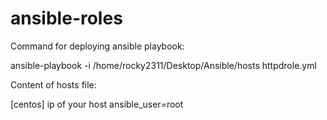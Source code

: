 # ansible-roles

Command for deploying ansible playbook:

ansible-playbook -i /home/rocky2311/Desktop/Ansible/hosts httpdrole.yml 

Content of hosts file:

[centos]
ip of your host ansible_user=root
